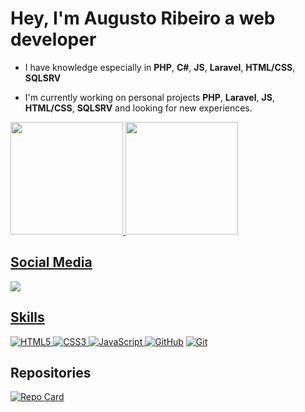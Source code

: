 # Hey, I'm Augusto Ribeiro a web developer
- I have knowledge especially in <strong>PHP</strong>, <strong>C#</strong>, <strong>JS</strong>, <strong>Laravel</strong>, <strong>HTML/CSS</strong>, <strong>SQLSRV</strong>

- I'm currently working on personal projects <strong>PHP</strong>, <strong>Laravel</strong>, <strong>JS</strong>, <strong>HTML/CSS</strong>, <strong>SQLSRV</strong>
  and looking for new experiences.
  
<div class="d-flex">
<a href="https://github.com/augustorib"/>
<img height="180em" src="https://github-readme-stats.vercel.app/api?username=augustorib&show_owner=true&show_icons=true&theme=github_dark&include_all_commits=true&count_private=true"/>
<img height="180em" src="https://github-readme-stats.vercel.app/api/top-langs/?username=augustorib&layout=compact&langs_count=16&theme=github_dark"/>
</div>

## Social Media
<div>
  <a href="https://www.linkedin.com/in/augusto-ribeiro-9797121b2/" target="_blank" rel="noopener" ><img src="https://img.shields.io/badge/LinkedIn-0077B5?style=for-    the-badge&logo=linkedin&logoColor=white%22%3E"</a>
</div>

## Skills
![HTML5](https://img.shields.io/badge/HTML5-000?style=for-the-badge&logo=html5)
![CSS3](https://img.shields.io/badge/CSS3-000?style=for-the-badge&logo=css3&logoColor=264CE4)
![JavaScript](https://img.shields.io/badge/JavaScript-000?style=for-the-badge&logo=javascript)
[![GitHub](https://img.shields.io/badge/GitHub-000?style=for-the-badge&logo=github&logoColor=30A3DC)](https://docs.github.com/)
[![Git](https://img.shields.io/badge/Git-000?style=for-the-badge&logo=git&logoColor=E94D5F)](https://git-scm.com/doc) 


## Repositories
[![Repo Card](https://github-readme-stats.vercel.app/api/pin/?username=augustorib&repo=DIO_CarrefourWebDeveloper2022&bg_color=000&border_color=30A3DC&show_icons=true&icon_color=30A3DC&title_color=E94D5F&text_color=FFF)](https://github.com/augustorib/DIO_CarrefourWebDeveloper2022)

